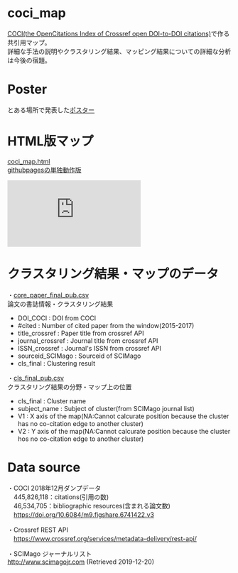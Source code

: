 # coci_map
[COCI(the OpenCitations Index of Crossref open DOI-to-DOI citations)](https://opencitations.net/index/coci)で作る共引用マップ。  
詳細な手法の説明やクラスタリング結果、マッピング結果についての詳細な分析は今後の宿題。

# Poster
とある場所で発表した[ポスター](https://github.com/k2taro/coci_map/blob/master/coci_public.pdf)

# HTML版マップ
[coci_map.html](https://github.com/k2taro/coci_map/blob/master/coci_map.html)  
[githubpagesの単独動作版](https://k2taro.github.io/coci_map.html)

![map](https://k2taro.github.io/coci_map.html) 

# クラスタリング結果・マップのデータ
・[core_paper_final_pub.csv](https://github.com/k2taro/coci_map/blob/master/core_paper_final_pub.csv)  
論文の書誌情報・クラスタリング結果  
- DOI_COCI : DOI from COCI  
- #cited : Number of cited paper from the window(2015-2017)  
- title_crossref : Paper title from crossref API  
- journal_crossref : Journal title from crossref API  
- ISSN_crossref : Journal's ISSN from crossref API  
- sourceid_SCIMago : Sourceid of SCIMago  
- cls_final : Clustering result  
  

・[cls_final_pub.csv](https://github.com/k2taro/coci_map/blob/master/cls_final_pub.csv)  
クラスタリング結果の分野・マップ上の位置  
- cls_final : Cluster name  
- subject_name : Subject of cluster(from SCIMago journal list)  
- V1 : X axis of the map(NA:Cannot calcurate position because the cluster has no co-citation edge to another cluster)  
- V2 : Y axis of the map(NA:Cannot calcurate position because the cluster hos no co-citation edge to another cluster)  



# Data source  
・COCI 2018年12月ダンプデータ  
　445,826,118：citations(引用の数)  
　46,534,705：bibliographic resources(含まれる論文数)  
　https://doi.org/10.6084/m9.figshare.6741422.v3

・Crossref REST API  
　https://www.crossref.org/services/metadata-delivery/rest-api/

・SCIMago ジャーナルリスト  
  http://www.scimagojr.com (Retrieved 2019-12-20)
